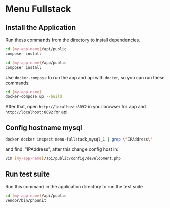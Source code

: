 # Menu Fullstack

## Install the Application

Run thess commands from the directory to install dependencies.
```bash
cd [my-app-name]/api/public
composer install

cd [my-app-name]/app/public
composer install
```


Use `docker-compose` to run the app and api with `docker`, so you can run these commands:
```bash
cd [my-app-name]
docker-compose up --build
```

After that, open `http://localhost:8092` in your browser for app and `http://localhost:8092` for api.

## Config hostname mysql
```bash
docker docker inspect menu-fullstack_mysql_1 | grep \"IPAddress\"
```
and find: "IPAddress", 
after this change config host in:
```bash
vim [my-app-name]/api/public/config/development.php
```

## Run test suite
Run this command in the application directory to run the test suite 

```bash
cd [my-app-name]/api/public
vendor/bin/phpunit
```